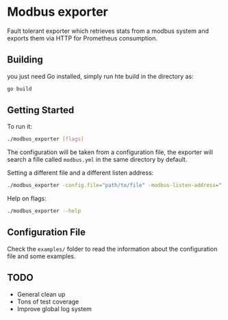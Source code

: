 # Modbus exporter
Fault tolerant exporter which retrieves stats from a modbus system and exports them via HTTP for Prometheus consumption.

## Building
you just need Go installed, simply run hte build in the directory as:
```bash
go build
```

## Getting Started

To run it:

```bash
./modbus_exporter [flags]
```

The configuration will be taken from a configuration file, the exporter will search a fille called `modbus.yml` in the same directory by default.

Setting a different file and a different listen address:
```bash
./modbus_exporter -config.file="path/to/file" -modbus-listen-address=":8080"
```

Help on flags:

```bash
./modbus_exporter --help
```

## Configuration File

Check the `examples/` folder to read the information about the configuration file and some examples.

## TODO
- General clean up
- Tons of test coverage
- Improve global log system
